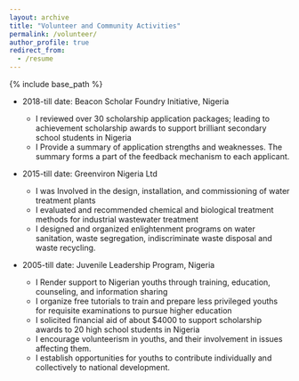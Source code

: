 ```yaml
---
layout: archive
title: "Volunteer and Community Activities"
permalink: /volunteer/
author_profile: true
redirect_from:
  - /resume
---
```


{% include base_path %}



* 2018-till date: Beacon Scholar Foundry Initiative, Nigeria
  * I reviewed over 30 scholarship application packages; leading to achievement scholarship awards to support brilliant secondary school students in Nigeria
  * I Provide a summary of application strengths and weaknesses. The summary forms a part of the feedback mechanism to each applicant. 

* 2015-till date: Greenviron Nigeria Ltd
  * I was Involved in the design, installation, and commissioning of water treatment plants
  * I evaluated and recommended chemical and biological treatment methods for industrial wastewater treatment
  * I designed and organized enlightenment programs on water sanitation, waste segregation, indiscriminate waste disposal and waste recycling.
  
* 2005-till date: Juvenile Leadership Program, Nigeria
  * I Render support to Nigerian youths through training, education, counseling, and information sharing
  * I organize free tutorials to train and prepare less privileged youths for requisite examinations to pursue higher education
  *	I solicited financial aid of about $4000 to support scholarship awards to 20 high school students in Nigeria
  *	I encourage volunteerism in youths, and their involvement in issues affecting them.
  *	I establish opportunities for youths to contribute individually and collectively to national development.

